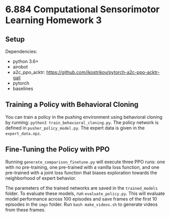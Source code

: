 # 6.884 Computational Sensorimotor Learning Homework 3

## Setup
Dependencies:
- python 3.6+
- airobot
- a2c_ppo_acktr: https://github.com/ikostrikov/pytorch-a2c-ppo-acktr-gail
- pytorch
- baselines


## Training a Policy with Behavioral Cloning

You can train a policy in the pushing environment using behavioral cloning by running: `python3 train_behavioral_cloning.py`. The policy network is defined in `pusher_policy_model.py`. The expert data is given in the `expert_data.npz`.

## Fine-Tuning the Policy with PPO

Running `generate_comparison_finetune.py` will execute three PPO runs: one with no pre-training, one pre-trained with a vanilla loss function, and one pre-trained with a joint loss function that biases exploration towards the neighborhood of expert behavior.

The parameters of the trained networks are saved in the `trained_models` folder. To evaluate these models, run `evaluate_policy.py`. This will evaluate model performance across 100 episodes and save frames of the first 10 episodes in the `imgs` folder. Run `bash make_videos.sh` to generate videos from these frames.

